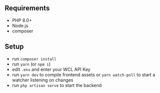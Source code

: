 ## Requirements

-   PHP 8.0+
-   Node.js
-   composer

## Setup

-   run `composer install`
-   run `yarn` (or `npm i`)
-   edit `.env` and enter your WCL API Key
-   run `yarn dev` to compile frontend assets or `yarn watch-poll` to start a watcher listening on changes
-   run `php artisan serve` to start the backend
